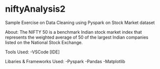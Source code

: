 # niftyAnalysis2
Sample Exercise on Data Cleaning using Pyspark on Stock Market dataset

About:
The NIFTY 50 is a benchmark Indian stock market index that represents the weighted average of 50 of the largest Indian companies listed on the National Stock Exchange.


Tools Used:
-VSCode [IDE]

Libaries & Frameworks Used:
-Pyspark
-Pandas
-Matplotlib





